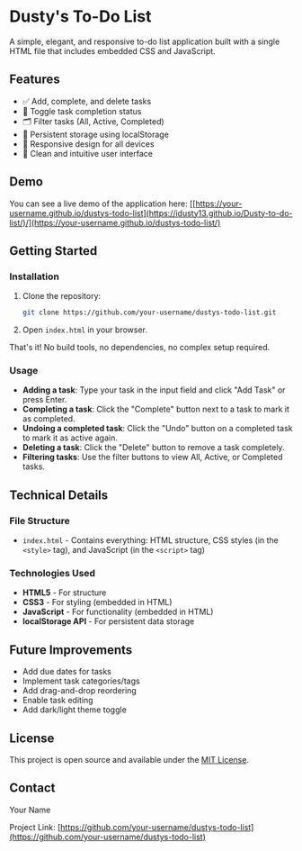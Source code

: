 # Dusty's To-Do List

A simple, elegant, and responsive to-do list application built with a single HTML file that includes embedded CSS and JavaScript.

## Features

- ✅ Add, complete, and delete tasks
- 🔄 Toggle task completion status
- 🗂️ Filter tasks (All, Active, Completed)
- 💾 Persistent storage using localStorage
- 📱 Responsive design for all devices
- 🎨 Clean and intuitive user interface

## Demo

You can see a live demo of the application here: [[https://your-username.github.io/dustys-todo-list](https://idusty13.github.io/Dusty-to-do-list/)/](https://your-username.github.io/dustys-todo-list/)

## Getting Started

### Installation

1. Clone the repository:
   ```bash
   git clone https://github.com/your-username/dustys-todo-list.git
   ```

2. Open `index.html` in your browser.

That's it! No build tools, no dependencies, no complex setup required.

### Usage

- **Adding a task**: Type your task in the input field and click "Add Task" or press Enter.
- **Completing a task**: Click the "Complete" button next to a task to mark it as completed.
- **Undoing a completed task**: Click the "Undo" button on a completed task to mark it as active again.
- **Deleting a task**: Click the "Delete" button to remove a task completely.
- **Filtering tasks**: Use the filter buttons to view All, Active, or Completed tasks.

## Technical Details

### File Structure

- `index.html` - Contains everything: HTML structure, CSS styles (in the `<style>` tag), and JavaScript (in the `<script>` tag)

### Technologies Used

- **HTML5** - For structure
- **CSS3** - For styling (embedded in HTML)
- **JavaScript** - For functionality (embedded in HTML)
- **localStorage API** - For persistent data storage

## Future Improvements

- Add due dates for tasks
- Implement task categories/tags
- Add drag-and-drop reordering
- Enable task editing
- Add dark/light theme toggle

## License

This project is open source and available under the [MIT License](LICENSE).

## Contact

Your Name

Project Link: [https://github.com/your-username/dustys-todo-list](https://github.com/your-username/dustys-todo-list)
